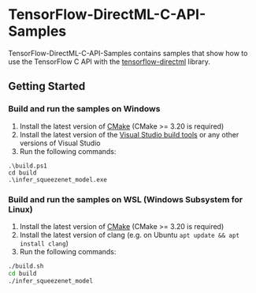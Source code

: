# TensorFlow-DirectML-C-API-Samples <!-- omit in toc -->

TensorFlow-DirectML-C-API-Samples contains samples that show how to use the TensorFlow C API with the [tensorflow-directml](https://github.com/microsoft/tensorflow-directml) library.

## Getting Started

### Build and run the samples on Windows
1. Install the latest version of [CMake](https://cmake.org/download/) (CMake >= 3.20 is required)
2. Install the latest version of the [Visual Studio build tools](https://visualstudio.microsoft.com/downloads/?q=build+tools) or any other versions of Visual Studio
3. Run the following commands:

```
.\build.ps1
cd build
.\infer_squeezenet_model.exe
```

### Build and run the samples on WSL (Windows Subsystem for Linux)
1. Install the latest version of [CMake](https://cmake.org/download/) (CMake >= 3.20 is required)
2. Install the latest version of clang (e.g. on Ubuntu `apt update && apt install clang`)
3. Run the following commands:

```sh
./build.sh
cd build
./infer_squeezenet_model
```